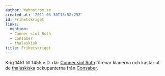 ```yaml
---
author: Wahnstrom.se
created_at: '2011-03-30T13:58:25Z'
id: Frihetskriget
links:
  mention:
  - Conner sìol Roth
  - Consaber
  - thalaskisk
title: Frihetskriget
---
```


Krig 1451 till 1455 e.D. där [Conner sìol Roth] förenar klanerna och kastar ut de [thalaskiska]
ockupanterna från [Consaber].

  [Conner sìol Roth]: Conner_sìol_Roth
  [thalaskiska]: thalaskisk
  [Consaber]: Consaber